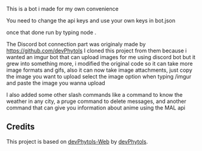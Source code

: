 This is a bot i made for my own convenience

You need to change the api keys and use your own keys in bot.json 

once that done run by typing node .

The Discord bot connection part was originaly made by https://github.com/devPhytols
I cloned this project from them because i wanted an imgur bot that can upload images for me using discord bot
but it grew into something more, i modified the original code so it can take more image formats and gifs, also it can now take image attachments, just copy the image you want to upload select the image option when typing /imgur and paste the image you wanna upload

I also added some other slash commands like a command to know the weather in any city, a pruge command to delete messages, and another command that can give you information about anime using the MAL api


## Credits
This project is based on [devPhytols-Web](https://github.com/devPhytols/UpImgur-Bot-Discord) by [devPhytols](https://github.com/devPhytols).
